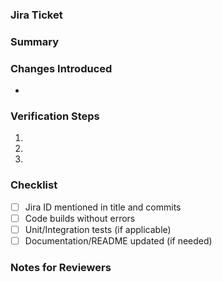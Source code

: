### Jira Ticket
<!-- Example: CART-101 -->

### Summary
<!-- Short summary of the changes -->

### Changes Introduced
- 

### Verification Steps
1. 
2. 
3. 

### Checklist
- [ ] Jira ID mentioned in title and commits
- [ ] Code builds without errors
- [ ] Unit/Integration tests (if applicable)
- [ ] Documentation/README updated (if needed)

### Notes for Reviewers
<!-- Add anything reviewers should be aware of -->
